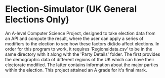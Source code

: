 # Election-Simulator (UK General Elections Only)
An A-level Computer Science Project, designed to take election data from an API and compute the result, where the user can apply a series of modifiers to the election to see how these factors did/do affect elections.
In order for this program to work, it requires 'Regionaldata.csv' to be in the same directory with it along with the 'Party Details' folder.  The first provides the demographic data of different regions of the UK which can have their electorate modified.  The latter contains information about the major parties within the election.
This project attained an A grade for it's final mark.
